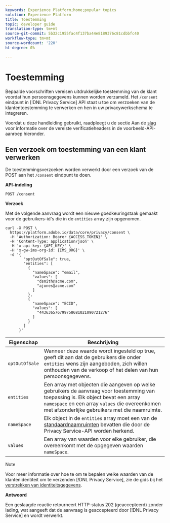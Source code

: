 ```yaml
---
keywords: Experience Platform;home;popular topics
solution: Experience Platform
title: Toestemming
topic: developer guide
translation-type: tm+mt
source-git-commit: 5b32c1955fac4f137ba44e8189376c81cdbbfc40
workflow-type: tm+mt
source-wordcount: '220'
ht-degree: 0%

---
```



# Toestemming

Bepaalde voorschriften vereisen uitdrukkelijke toestemming van de klant voordat hun persoonsgegevens kunnen worden verzameld. Het `/consent` eindpunt in [!DNL Privacy Service] API staat u toe om verzoeken van de klantentoestemming te verwerken en hen in uw privacywerkschema te integreren.

Voordat u deze handleiding gebruikt, raadpleegt u de sectie Aan de [slag](./getting-started.md) voor informatie over de vereiste verificatieheaders in de voorbeeld-API-aanroep hieronder.

## Een verzoek om toestemming van een klant verwerken

De toestemmingsverzoeken worden verwerkt door een verzoek van de POST aan het `/consent` eindpunt te doen.

**API-indeling**

```http
POST /consent
```

**Verzoek**

Met de volgende aanvraag wordt een nieuwe goedkeuringstaak gemaakt voor de gebruikers-id&#39;s die in de `entities` array zijn opgenomen.

```shell
curl -X POST \
  https://platform.adobe.io/data/core/privacy/consent \
  -H 'Authorization: Bearer {ACCESS_TOKEN}' \
  -H 'Content-Type: application/json' \
  -H 'x-api-key: {API_KEY}' \
  -H 'x-gw-ims-org-id: {IMS_ORG}' \
  -d '{
        "optOutOfSale": true,
        "entities": [
          {
            "nameSpace": "email",
            "values": [
              "dsmith@acme.com",
              "ajones@acme.com"
            ]
          },
          {
            "nameSpace": "ECID",
            "values": [
              "443636576799758681021090721276"
            ]
          }
        ]
      }'
```

| Eigenschap | Beschrijving |
| --- | --- |
| `optOutOfSale` | Wanneer deze waarde wordt ingesteld op true, geeft dit aan dat de gebruikers die onder `entities` wens zijn aangeboden, zich willen onthouden van de verkoop of het delen van hun persoonsgegevens. |
| `entities` | Een array met objecten die aangeven op welke gebruikers de aanvraag voor toestemming van toepassing is. Elk object bevat een array `namespace` en een array `values` die overeenkomen met afzonderlijke gebruikers met die naamruimte. |
| `nameSpace` | Elk object in de `entities` array moet een van de [standaardnaamruimten](./appendix.md#standard-namespaces) bevatten die door de Privacy Service-API worden herkend. |
| `values` | Een array van waarden voor elke gebruiker, die overeenkomt met de opgegeven waarden `nameSpace`. |

>[!NOTE]
>
>Voor meer informatie over hoe te om te bepalen welke waarden van de klantenidentiteit om te verzenden [!DNL Privacy Service], zie de gids bij het [verstrekken van identiteitsgegevens](../identity-data.md).

**Antwoord**

Een geslaagde reactie retourneert HTTP-status 202 (geaccepteerd) zonder lading, wat aangeeft dat de aanvraag is geaccepteerd door [!DNL Privacy Service] en wordt verwerkt.